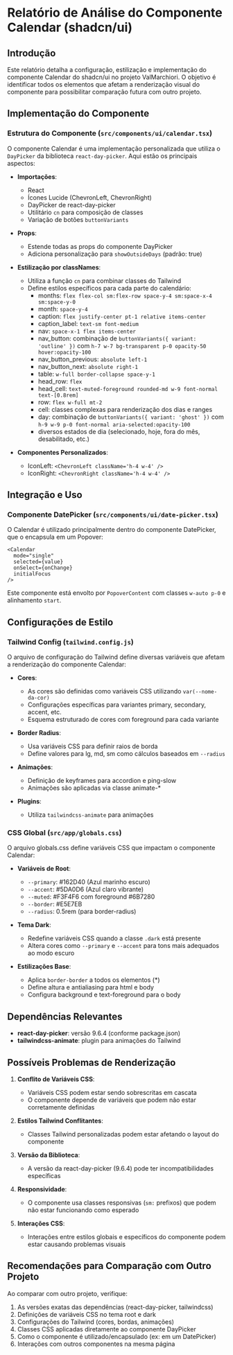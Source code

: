 # Relatório de Análise do Componente Calendar (shadcn/ui)

## Introdução

Este relatório detalha a configuração, estilização e implementação do componente Calendar do shadcn/ui no projeto ValMarchiori. O objetivo é identificar todos os elementos que afetam a renderização visual do componente para possibilitar comparação futura com outro projeto.

## Implementação do Componente

### Estrutura do Componente (`src/components/ui/calendar.tsx`)

O componente Calendar é uma implementação personalizada que utiliza o `DayPicker` da biblioteca `react-day-picker`. Aqui estão os principais aspectos:

- **Importações**: 
  - React
  - Ícones Lucide (ChevronLeft, ChevronRight)
  - DayPicker de react-day-picker
  - Utilitário `cn` para composição de classes
  - Variação de botões `buttonVariants`

- **Props**:
  - Estende todas as props do componente DayPicker
  - Adiciona personalização para `showOutsideDays` (padrão: true)

- **Estilização por classNames**:
  - Utiliza a função `cn` para combinar classes do Tailwind
  - Define estilos específicos para cada parte do calendário:
    - months: `flex flex-col sm:flex-row space-y-4 sm:space-x-4 sm:space-y-0`
    - month: `space-y-4`
    - caption: `flex justify-center pt-1 relative items-center`
    - caption_label: `text-sm font-medium`
    - nav: `space-x-1 flex items-center`
    - nav_button: combinação de `buttonVariants({ variant: 'outline' })` com `h-7 w-7 bg-transparent p-0 opacity-50 hover:opacity-100`
    - nav_button_previous: `absolute left-1`
    - nav_button_next: `absolute right-1`
    - table: `w-full border-collapse space-y-1`
    - head_row: `flex`
    - head_cell: `text-muted-foreground rounded-md w-9 font-normal text-[0.8rem]`
    - row: `flex w-full mt-2`
    - cell: classes complexas para renderização dos dias e ranges
    - day: combinação de `buttonVariants({ variant: 'ghost' })` com `h-9 w-9 p-0 font-normal aria-selected:opacity-100`
    - diversos estados de dia (selecionado, hoje, fora do mês, desabilitado, etc.)

- **Componentes Personalizados**:
  - IconLeft: `<ChevronLeft className='h-4 w-4' />`
  - IconRight: `<ChevronRight className='h-4 w-4' />`

## Integração e Uso

### Componente DatePicker (`src/components/ui/date-picker.tsx`)

O Calendar é utilizado principalmente dentro do componente DatePicker, que o encapsula em um Popover:

```tsx
<Calendar
  mode="single"
  selected={value}
  onSelect={onChange}
  initialFocus
/>
```

Este componente está envolto por `PopoverContent` com classes `w-auto p-0` e alinhamento `start`.

## Configurações de Estilo

### Tailwind Config (`tailwind.config.js`)

O arquivo de configuração do Tailwind define diversas variáveis que afetam a renderização do componente Calendar:

- **Cores**: 
  - As cores são definidas como variáveis CSS utilizando `var(--nome-da-cor)`
  - Configurações específicas para variantes primary, secondary, accent, etc.
  - Esquema estruturado de cores com foreground para cada variante

- **Border Radius**:
  - Usa variáveis CSS para definir raios de borda
  - Define valores para lg, md, sm como cálculos baseados em `--radius`

- **Animações**:
  - Definição de keyframes para accordion e ping-slow
  - Animações são aplicadas via classe animate-*

- **Plugins**:
  - Utiliza `tailwindcss-animate` para animações

### CSS Global (`src/app/globals.css`)

O arquivo globals.css define variáveis CSS que impactam o componente Calendar:

- **Variáveis de Root**:
  - `--primary`: #162D40 (Azul marinho escuro)
  - `--accent`: #5DA0D6 (Azul claro vibrante)
  - `--muted`: #F3F4F6 com foreground #6B7280
  - `--border`: #E5E7EB
  - `--radius`: 0.5rem (para border-radius)

- **Tema Dark**:
  - Redefine variáveis CSS quando a classe `.dark` está presente
  - Altera cores como `--primary` e `--accent` para tons mais adequados ao modo escuro

- **Estilizações Base**:
  - Aplica `border-border` a todos os elementos (*)
  - Define altura e antialiasing para html e body
  - Configura background e text-foreground para o body

## Dependências Relevantes

- **react-day-picker**: versão 9.6.4 (conforme package.json)
- **tailwindcss-animate**: plugin para animações do Tailwind

## Possíveis Problemas de Renderização

1. **Conflito de Variáveis CSS**: 
   - Variáveis CSS podem estar sendo sobrescritas em cascata
   - O componente depende de variáveis que podem não estar corretamente definidas

2. **Estilos Tailwind Conflitantes**:
   - Classes Tailwind personalizadas podem estar afetando o layout do componente

3. **Versão da Biblioteca**:
   - A versão da react-day-picker (9.6.4) pode ter incompatibilidades específicas

4. **Responsividade**:
   - O componente usa classes responsivas (`sm:` prefixos) que podem não estar funcionando como esperado

5. **Interações CSS**:
   - Interações entre estilos globais e específicos do componente podem estar causando problemas visuais

## Recomendações para Comparação com Outro Projeto

Ao comparar com outro projeto, verifique:

1. As versões exatas das dependências (react-day-picker, tailwindcss)
2. Definições de variáveis CSS no tema root e dark
3. Configurações do Tailwind (cores, bordas, animações)
4. Classes CSS aplicadas diretamente ao componente DayPicker
5. Como o componente é utilizado/encapsulado (ex: em um DatePicker)
6. Interações com outros componentes na mesma página
